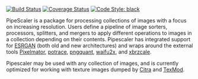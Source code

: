 [![Build Status](https://travis-ci.org/KarlTDebiec/PipeScaler.svg?branch=master)](https://travis-ci.org/KarlTDebiec/PipeScaler)
[![Coverage Status](https://coveralls.io/repos/github/KarlTDebiec/PipeScaler/badge.svg?branch=master&service=github)](https://coveralls.io/github/KarlTDebiec/PipeScaler?branch=master)
[![Code Style: black](https://img.shields.io/badge/code%20style-black-000000.svg)](https://github.com/psf/black)

PipeScaler is a package for processing collections of images with a focus on increasing
resolution. Users define a pipeline of image sorters, processors, splitters, and mergers
to apply different operations to images in a collection depending on their contents.
Pipescaler has integrated support for [ESRGAN](https://github.com/xinntao/ESRGAN) (both
old and new architectures) and wraps around the external tools
[Pixelmator](https://www.pixelmator.com/pro/),
[potrace](http://potrace.sourceforge.net), [pngquant](http://potrace.sourceforge.net),
[waifu2x](https://github.com/nagadomi/waifu2x), and
[xbrzcale](https://github.com/atheros/xbrzscale).

Pipescaler may be used with any collection of images, and is currently optimized for
working with texture images dumped by [Citra](https://citra-emu.org) and
[TexMod](https://www.moddb.com/downloads/texmod4).
